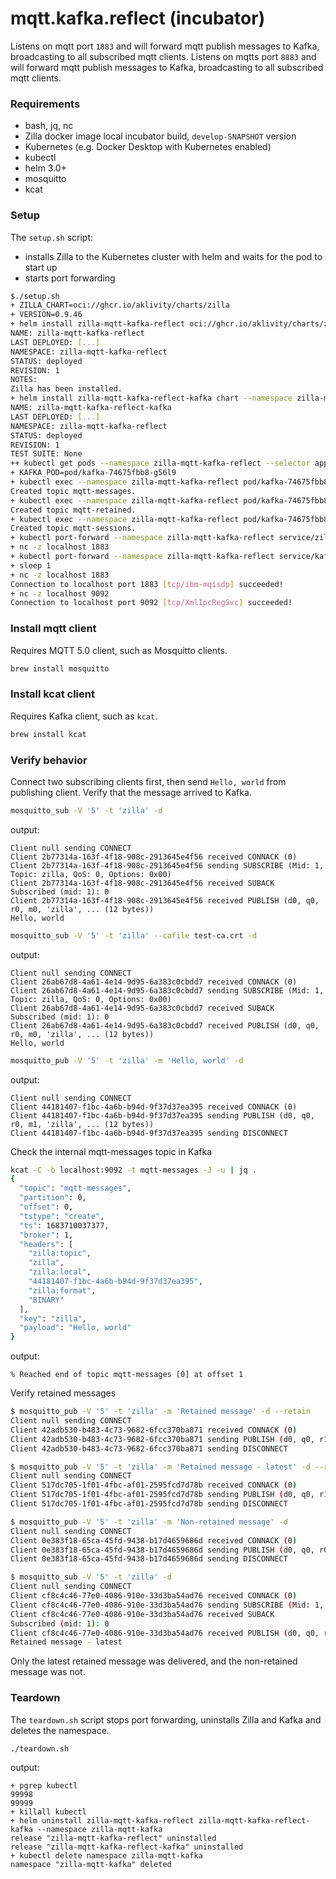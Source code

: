 # mqtt.kafka.reflect (incubator)

Listens on mqtt port `1883` and will forward mqtt publish messages to Kafka, broadcasting to all subscribed mqtt clients.
Listens on mqtts port `8883` and will forward mqtt publish messages to Kafka, broadcasting to all subscribed mqtt clients.

### Requirements

- bash, jq, nc
- Zilla docker image local incubator build, `develop-SNAPSHOT` version
- Kubernetes (e.g. Docker Desktop with Kubernetes enabled)
- kubectl
- helm 3.0+
- mosquitto
- kcat

### Setup

The `setup.sh` script:

- installs Zilla to the Kubernetes cluster with helm and waits for the pod to start up
- starts port forwarding

```bash
$./setup.sh   
+ ZILLA_CHART=oci://ghcr.io/aklivity/charts/zilla
+ VERSION=0.9.46
+ helm install zilla-mqtt-kafka-reflect oci://ghcr.io/aklivity/charts/zilla --version 0.9.46 --namespace zilla-mqtt-kafka-reflect --create-namespace --wait [...]
NAME: zilla-mqtt-kafka-reflect
LAST DEPLOYED: [...]
NAMESPACE: zilla-mqtt-kafka-reflect
STATUS: deployed
REVISION: 1
NOTES:
Zilla has been installed.
+ helm install zilla-mqtt-kafka-reflect-kafka chart --namespace zilla-mqtt-kafka-reflect --create-namespace --wait
NAME: zilla-mqtt-kafka-reflect-kafka
LAST DEPLOYED: [...]
NAMESPACE: zilla-mqtt-kafka-reflect
STATUS: deployed
REVISION: 1
TEST SUITE: None
++ kubectl get pods --namespace zilla-mqtt-kafka-reflect --selector app.kubernetes.io/instance=kafka -o name
+ KAFKA_POD=pod/kafka-74675fbb8-g56l9
+ kubectl exec --namespace zilla-mqtt-kafka-reflect pod/kafka-74675fbb8-g56l9 -- /opt/bitnami/kafka/bin/kafka-topics.sh --bootstrap-server localhost:9092 --create --topic mqtt-messages --if-not-exists
Created topic mqtt-messages.
+ kubectl exec --namespace zilla-mqtt-kafka-reflect pod/kafka-74675fbb8-w42xt -- /opt/bitnami/kafka/bin/kafka-topics.sh --bootstrap-server localhost:9092 --create --topic mqtt-retained --config cleanup.policy=compact --if-not-exists
Created topic mqtt-retained.
+ kubectl exec --namespace zilla-mqtt-kafka-reflect pod/kafka-74675fbb8-w42xt -- /opt/bitnami/kafka/bin/kafka-topics.sh --bootstrap-server localhost:9092 --create --topic mqtt-sessions --config cleanup.policy=compact --if-not-exists
Created topic mqtt-sessions.
+ kubectl port-forward --namespace zilla-mqtt-kafka-reflect service/zilla-mqtt-kafka-reflect 1883 8883
+ nc -z localhost 1883
+ kubectl port-forward --namespace zilla-mqtt-kafka-reflect service/kafka 9092 29092
+ sleep 1
+ nc -z localhost 1883
Connection to localhost port 1883 [tcp/ibm-mqisdp] succeeded!
+ nc -z localhost 9092
Connection to localhost port 9092 [tcp/XmlIpcRegSvc] succeeded!
```

### Install mqtt client

Requires MQTT 5.0 client, such as Mosquitto clients.

```bash
brew install mosquitto
```

### Install kcat client

Requires Kafka client, such as `kcat`.

```bash
brew install kcat
```

### Verify behavior

Connect two subscribing clients first, then send `Hello, world` from publishing client. Verify that the message arrived to Kafka.

```bash
mosquitto_sub -V '5' -t 'zilla' -d
```

output:

```text
Client null sending CONNECT
Client 2b77314a-163f-4f18-908c-2913645e4f56 received CONNACK (0)
Client 2b77314a-163f-4f18-908c-2913645e4f56 sending SUBSCRIBE (Mid: 1, Topic: zilla, QoS: 0, Options: 0x00)
Client 2b77314a-163f-4f18-908c-2913645e4f56 received SUBACK
Subscribed (mid: 1): 0
Client 2b77314a-163f-4f18-908c-2913645e4f56 received PUBLISH (d0, q0, r0, m0, 'zilla', ... (12 bytes))
Hello, world
```

```bash
mosquitto_sub -V '5' -t 'zilla' --cafile test-ca.crt -d
```

output:

```text
Client null sending CONNECT
Client 26ab67d8-4a61-4e14-9d95-6a383c0cbdd7 received CONNACK (0)
Client 26ab67d8-4a61-4e14-9d95-6a383c0cbdd7 sending SUBSCRIBE (Mid: 1, Topic: zilla, QoS: 0, Options: 0x00)
Client 26ab67d8-4a61-4e14-9d95-6a383c0cbdd7 received SUBACK
Subscribed (mid: 1): 0
Client 26ab67d8-4a61-4e14-9d95-6a383c0cbdd7 received PUBLISH (d0, q0, r0, m0, 'zilla', ... (12 bytes))
Hello, world
```

```bash
mosquitto_pub -V '5' -t 'zilla' -m 'Hello, world' -d
```

output:

```text
Client null sending CONNECT
Client 44181407-f1bc-4a6b-b94d-9f37d37ea395 received CONNACK (0)
Client 44181407-f1bc-4a6b-b94d-9f37d37ea395 sending PUBLISH (d0, q0, r0, m1, 'zilla', ... (12 bytes))
Client 44181407-f1bc-4a6b-b94d-9f37d37ea395 sending DISCONNECT
```

Check the internal mqtt-messages topic in Kafka
```bash
kcat -C -b localhost:9092 -t mqtt-messages -J -u | jq .
{
  "topic": "mqtt-messages",
  "partition": 0,
  "offset": 0,
  "tstype": "create",
  "ts": 1683710037377,
  "broker": 1,
  "headers": [
    "zilla:topic",
    "zilla",
    "zilla:local",
    "44181407-f1bc-4a6b-b94d-9f37d37ea395",
    "zilla:format",
    "BINARY"
  ],
  "key": "zilla",
  "payload": "Hello, world"
}
```

output:

```text
% Reached end of topic mqtt-messages [0] at offset 1
```

Verify retained messages
```bash
$ mosquitto_pub -V '5' -t 'zilla' -m 'Retained message' -d --retain
Client null sending CONNECT
Client 42adb530-b483-4c73-9682-6fcc370ba871 received CONNACK (0)
Client 42adb530-b483-4c73-9682-6fcc370ba871 sending PUBLISH (d0, q0, r1, m1, 'zilla', ... (16 bytes))
Client 42adb530-b483-4c73-9682-6fcc370ba871 sending DISCONNECT
```

```bash
$ mosquitto_pub -V '5' -t 'zilla' -m 'Retained message - latest' -d --retain
Client null sending CONNECT
Client 517dc705-1f01-4fbc-af01-2595fcd7d78b received CONNACK (0)
Client 517dc705-1f01-4fbc-af01-2595fcd7d78b sending PUBLISH (d0, q0, r1, m1, 'zilla', ... (25 bytes))
Client 517dc705-1f01-4fbc-af01-2595fcd7d78b sending DISCONNECT
```

```bash
$ mosquitto_pub -V '5' -t 'zilla' -m 'Non-retained message' -d
Client null sending CONNECT
Client 0e383f18-65ca-45fd-9438-b17d4659686d received CONNACK (0)
Client 0e383f18-65ca-45fd-9438-b17d4659686d sending PUBLISH (d0, q0, r0, m1, 'zilla', ... (20 bytes))
Client 0e383f18-65ca-45fd-9438-b17d4659686d sending DISCONNECT
```

```bash
$ mosquitto_sub -V '5' -t 'zilla' -d
Client null sending CONNECT
Client cf8c4c46-77e0-4086-910e-33d3ba54ad76 received CONNACK (0)
Client cf8c4c46-77e0-4086-910e-33d3ba54ad76 sending SUBSCRIBE (Mid: 1, Topic: zilla, QoS: 0, Options: 0x00)
Client cf8c4c46-77e0-4086-910e-33d3ba54ad76 received SUBACK
Subscribed (mid: 1): 0
Client cf8c4c46-77e0-4086-910e-33d3ba54ad76 received PUBLISH (d0, q0, r0, m0, 'zilla', ... (25 bytes))
Retained message - latest
```

Only the latest retained message was delivered, and the non-retained message was not.

### Teardown

The `teardown.sh` script stops port forwarding, uninstalls Zilla and Kafka and deletes the namespace.

```bash
./teardown.sh

```

output:

```text
+ pgrep kubectl
99998
99999
+ killall kubectl
+ helm uninstall zilla-mqtt-kafka-reflect zilla-mqtt-kafka-reflect-kafka --namespace zilla-mqtt-kafka
release "zilla-mqtt-kafka-reflect" uninstalled
release "zilla-mqtt-kafka-reflect-kafka" uninstalled
+ kubectl delete namespace zilla-mqtt-kafka
namespace "zilla-mqtt-kafka" deleted
```

